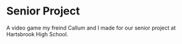 # Senior Project

A video game my freind Callum and I made for our senior project at Hartsbrook High School.
